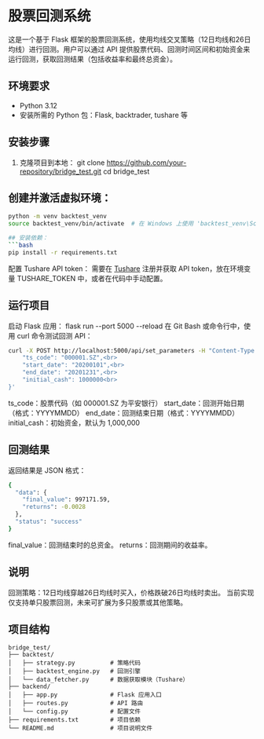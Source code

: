 # 股票回测系统

这是一个基于 Flask 框架的股票回测系统，使用均线交叉策略（12日均线和26日均线）进行回测。用户可以通过 API 提供股票代码、回测时间区间和初始资金来运行回测，获取回测结果（包括收益率和最终总资金）。

## 环境要求

- Python 3.12
- 安装所需的 Python 包：Flask, backtrader, tushare 等

## 安装步骤

1. 克隆项目到本地：
  git clone https://github.com/your-repository/bridge_test.git
   cd bridge_test

## 创建并激活虚拟环境：
  ```bash
  python -m venv backtest_venv
  source backtest_venv/bin/activate  # 在 Windows 上使用 'backtest_venv\Scripts\activate'

## 安装依赖：
  ```bash
  pip install -r requirements.txt
  ```
配置 Tushare API token：
需要在 [Tushare](https://tushare.pro) 注册并获取 API token，放在环境变量 TUSHARE_TOKEN 中，或者在代码中手动配置。

## 运行项目
启动 Flask 应用：
flask run --port 5000 --reload
在 Git Bash 或命令行中，使用 curl 命令测试回测 API：
  ```bash
  curl -X POST http://localhost:5000/api/set_parameters -H "Content-Type: application/json" -d '{ <br>
      "ts_code": "000001.SZ",<br>
      "start_date": "20200101",<br>
      "end_date": "20201231",<br>
      "initial_cash": 1000000<br>
  }'
  ```


ts_code：股票代码（如 000001.SZ 为平安银行）
start_date：回测开始日期（格式：YYYYMMDD）
end_date：回测结束日期（格式：YYYYMMDD）
initial_cash：初始资金，默认为 1,000,000

## 回测结果
返回结果是 JSON 格式：
  ```bash
  {
    "data": {
      "final_value": 997171.59,
      "returns": -0.0028
    },
    "status": "success"
  }
  ```

final_value：回测结束时的总资金。
returns：回测期间的收益率。

## 说明
回测策略：12日均线穿越26日均线时买入，价格跌破26日均线时卖出。
当前实现仅支持单只股票回测，未来可扩展为多只股票或其他策略。

## 项目结构

```text
bridge_test/
├── backtest/
│   ├── strategy.py          # 策略代码
│   ├── backtest_engine.py   # 回测引擎
│   └── data_fetcher.py      # 数据获取模块（Tushare）
├── backend/
│   ├── app.py               # Flask 应用入口
│   ├── routes.py            # API 路由
│   └── config.py            # 配置文件
├── requirements.txt         # 项目依赖
└── README.md                # 项目说明文件
